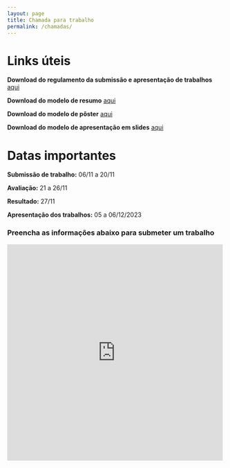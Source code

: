 ```yaml
---
layout: page
title: Chamada para trabalho
permalink: /chamadas/
---
```


# Links úteis

**Download do regulamento da submissão e apresentação de trabalhos** <a href="https://drive.google.com/uc?export=download&id=1AJr9N_S4H6DAynBq4KJ7YlYyRGAF5NFQ">aqui</a><br>

**Download do modelo de resumo** <a href="https://drive.google.com/uc?export=download&id=1fDpQb4NqI0W6Bt_BuBjsc8o9eFQqcNqZ">aqui</a><br>

**Download do modelo de pôster** <a href="https://drive.google.com/uc?export=download&id=1EBmzVJOorXth4tcCsWA417__hkm0HRR7">aqui</a><br>

**Download do modelo de apresentação em slides** <a href="https://drive.google.com/uc?export=download&id=1GJn8DzZo_Q3Hg836osWBDvfA78xF2f4o">aqui</a><br>


# Datas importantes
**Submissão de trabalho:** 06/11 a 20/11

**Avaliação:** 21 a 26/11

**Resultado:** 27/11

**Apresentação dos trabalhos:** 05 a 06/12/2023

### Preencha as informações abaixo para submeter um trabalho

<iframe frameborder="0" style="height:500px;width:99%;border:none;" src='https://forms.zohopublic.com/expotec2023mcifrn/form/Chamadadetrabalhos/formperma/SP28Otueko-SEqRRXtjDTmChc2IkYisIW6BSHe6OAi0'></iframe>
